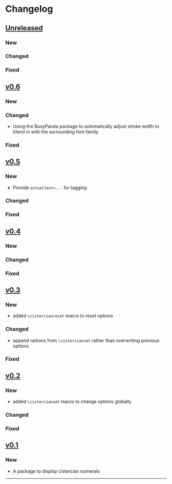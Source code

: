 # Changelog

## [Unreleased]

### New

### Changed

### Fixed


## [v0.6]

### New

### Changed

- Using the BusyPanda package to automatically adjust stroke width to blend in with the surrounding font family

### Fixed


## [v0.5]

### New

- Provide `actualtext=...` for tagging

### Changed

### Fixed


## [v0.4]

### New

### Changed

### Fixed


## [v0.3]

### New

- added `\cistercianreset` macro to reset options

### Changed

- append options from `\cistercianset` rather than overwriting previous options

### Fixed


## [v0.2]

### New

- added `\cistercianset` macro to change options globally

### Changed

### Fixed

## [v0.1]

### New

- A package to display cistercian numerals

------

[Unreleased]: https://github.com/samcarter/tikzbricks/compare/v0.6...HEAD
[v0.6]: https://github.com/samcarter/cistercian/compare/v0.5...v0.6
[v0.5]: https://github.com/samcarter/cistercian/compare/v0.4...v0.5
[v0.4]: https://github.com/samcarter/cistercian/compare/v0.3...v0.4
[v0.3]: https://github.com/samcarter/cistercian/compare/v0.2...v0.3
[v0.2]: https://github.com/samcarter/cistercian/compare/v0.1...v0.2
[v0.1]: https://github.com/samcarter/tikzbricks/compare/v0.0...v0.1
